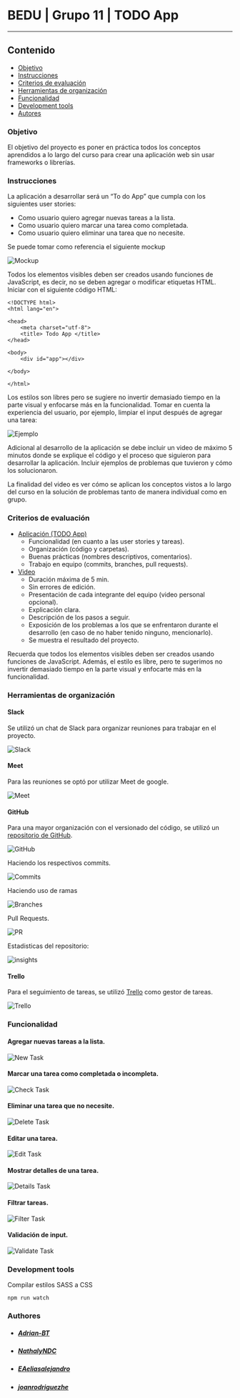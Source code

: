 # BEDU | Grupo 11 | TODO App
----
## Contenido
- [Objetivo](#objetivo)
- [Instrucciones](#instrucciones)
- [Criterios de evaluación](#criterios)
- [Herramientas de organización](#organizacion)
- [Funcionalidad](#funcionalidad)
- [Development tools](#tools)
- [Autores](#autores)

<a name="objetivo"></a>

### Objetivo
El objetivo del proyecto es poner en práctica todos los conceptos aprendidos a lo largo del curso para crear una aplicación web  sin usar frameworks o librerías.

<a name="instrucciones"></a>

### Instrucciones
La aplicación a desarrollar será un “To do App” que cumpla con los siguientes user stories:
- Como usuario quiero agregar nuevas tareas a la lista.
- Como usuario quiero marcar una tarea como completada.
- Como usuario quiero eliminar una tarea que no necesite.

Se puede tomar como referencia el siguiente mockup
<p align="center">

  
![Mockup](https://raw.githubusercontent.com/joanrodriguezhe/BEDU-Grupo11/develop/docs/mockup.png)
  
</p>

Todos los elementos visibles deben ser creados usando funciones de JavaScript, es decir, no se deben agregar o modificar etiquetas HTML. Iniciar con el siguiente código HTML:

```
<!DOCTYPE html>
<html lang​="en">

<head>
    <meta charset​="utf-8">
    <title> Todo App​ </title>
</head>

<body>
    <div id​="app"></div>

</body>

</html>
```

Los estilos son libres pero se sugiere no invertir demasiado tiempo en la parte visual y enfocarse más en la funcionalidad. Tomar en cuenta la experiencia del usuario, por ejemplo, limpiar el input después de agregar una tarea:

<p align="center">
  
![Ejemplo](https://raw.githubusercontent.com/joanrodriguezhe/BEDU-Grupo11/develop/docs/example-app.gif)
</p>

Adicional al desarrollo de la aplicación se debe incluir un video de máximo 5 minutos donde se explique el código y el proceso que siguieron para desarrollar la aplicación. Incluir ejemplos de problemas que tuvieron y cómo los solucionaron. 

La finalidad del video es ver cómo se aplican los conceptos vistos a lo largo del curso en la solución de problemas tanto de manera individual como en grupo.

<a name="criterios"></a>

### Criterios de evaluación
- [Aplicación (TODO App)](https://joanrodriguezhe.github.io/BEDU-Grupo11/todo-app)
    - Funcionalidad (en cuanto a las user stories y tareas).
    - Organización (código y carpetas).
    - Buenas prácticas (nombres descriptivos, comentarios).
    - Trabajo en equipo (commits, branches, pull requests).
- [Video](https://www.youtube.com)
    - Duración máxima de 5 min.
    - Sin errores de edición.
    - Presentación de cada integrante del equipo (video personal opcional).
    - Explicación clara.
    - Descripción de los pasos a seguir.
    - Exposición de los problemas a los que se enfrentaron durante el desarrollo (en caso de no haber tenido ninguno, mencionarlo).
    - Se muestra el resultado del proyecto.

Recuerda ​que todos los elementos visibles deben ser creados usando funciones de JavaScript​. Además, el estilo es libre, pero te sugerimos no invertir demasiado tiempo en la parte visual y enfocarte más en la funcionalidad.


<a name="organizacion"></a>

### Herramientas de organización

#### Slack
Se utilizó un chat de Slack para organizar reuniones para trabajar en el proyecto.

<p align="center">
  
![Slack](https://raw.githubusercontent.com/joanrodriguezhe/BEDU-Grupo11/develop/docs/slack.jpg)
</p>

#### Meet
Para las reuniones se optó por utilizar Meet de google.

<p align="center">
  
![Meet](https://raw.githubusercontent.com/joanrodriguezhe/BEDU-Grupo11/develop/docs/meet.jpg)
</p>

#### GitHub
Para una mayor organización con el versionado del código, se utilizó un [repositorio de GitHub](https://github.com/joanrodriguezhe/BEDU-Grupo11).

<p align="center">
  
![GitHub](https://raw.githubusercontent.com/joanrodriguezhe/BEDU-Grupo11/develop/docs/github.gif)
</p>

Haciendo los respectivos commits.

<p align="center">
  
![Commits](https://raw.githubusercontent.com/joanrodriguezhe/BEDU-Grupo11/develop/docs/commits.gif)
</p>

Haciendo uso de ramas 

<p align="center">
  
![Branches](https://raw.githubusercontent.com/joanrodriguezhe/BEDU-Grupo11/develop/docs/branches.gif)
</p>

Pull Requests.

<p align="center">
  
![PR](https://raw.githubusercontent.com/joanrodriguezhe/BEDU-Grupo11/develop/docs/pr.gif)
</p>

Estadisticas del repositorio:

<p align="center">
  
![insights](https://raw.githubusercontent.com/joanrodriguezhe/BEDU-Grupo11/develop/docs/insights.png)
</p>

#### Trello
Para el seguimiento de tareas, se utilizó [Trello](https://trello.com/b/9SiK8HwQ/bedu) como gestor de tareas.

<p align="center">
  
![Trello](https://raw.githubusercontent.com/joanrodriguezhe/BEDU-Grupo11/develop/docs/trello.jpg)
</p>

<a name="funcionalidad"></a>

### Funcionalidad

#### Agregar nuevas tareas a la lista.

<p align="center">
  
![New Task](https://raw.githubusercontent.com/joanrodriguezhe/BEDU-Grupo11/develop/docs/newTask.gif)
</p>

#### Marcar una tarea como completada o incompleta.

<p align="center">
  
![Check Task](https://raw.githubusercontent.com/joanrodriguezhe/BEDU-Grupo11/develop/docs/checkTask.gif)
</p>

#### Eliminar una tarea que no necesite.

<p align="center">
  
![Delete Task](https://raw.githubusercontent.com/joanrodriguezhe/BEDU-Grupo11/develop/docs/deleteTask.gif)
</p>

#### Editar una tarea.

<p align="center">
  
![Edit Task](https://raw.githubusercontent.com/joanrodriguezhe/BEDU-Grupo11/develop/docs/editTask.gif)
</p>

#### Mostrar detalles de una tarea.

<p align="center">
  
![Details Task](https://raw.githubusercontent.com/joanrodriguezhe/BEDU-Grupo11/develop/docs/detailsTask.gif)
</p>

#### Filtrar tareas.

<p align="center">
  
![Filter Task](https://raw.githubusercontent.com/joanrodriguezhe/BEDU-Grupo11/develop/docs/filterTask.gif)
</p>

#### Validación de input.

<p align="center">
  
![Validate Task](https://raw.githubusercontent.com/joanrodriguezhe/BEDU-Grupo11/develop/docs/validateTask.gif)
</p>


<a name="tools"></a>

### Development tools
Compilar estilos SASS a CSS

```
npm run watch
```


<a name="autores"></a>

### Authores
- ##### [Adrian-BT](https://github.com/Adrian-BT)
- ##### [NathalyNDC](https://github.com/NathalyNDC)
- ##### [EAeliasalejandro](https://github.com/EAeliasalejandro)
- ##### [joanrodriguezhe](https://github.com/joanrodriguezhe)